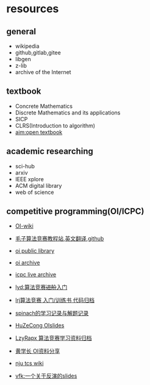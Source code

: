 # resources

## general

- wikipedia
- github,gitlab,gitee
- libgen
- z-lib
- archive of the Internet


## textbook

- Concrete Mathematics
- Discrete Mathematics and its applications
- SICP
- CLRS(Introduction to algorithm)
- [aim:open textbook](https://aimath.org/textbooks/)


## academic researching

- sci-hub
- arxiv
- IEEE xplore
- ACM digital library
- web of science


## competitive programming(OI/ICPC)

- [OI-wiki](https://oi-wiki.org/)
- [毛子算法竞赛教程站](e-maxx.ru),[英文翻译](https://cp-algorithms.com/),[github](https://github.com/e-maxx-eng/e-maxx-eng)
- [oi public library](https://github.com/enkerewpo/OI-Public-Library)

- [oi archive](https://github.com/oi-archive/source)
- [icpc live archive](https://icpcarchive.ecs.baylor.edu/)

- [lyd:算法竞赛~~进阶~~入门](https://github.com/lydrainbowcat/tedukuri)
- [lrj算法竞赛 入门/训练书 代码归档](https://github.com/klb3713/aoapc-book)

- [spinach的学习记录与解题记录](https://github.com/hehelego/WhyNotMarkdown/)
- [HuZeCong OIslides](https://github.com/huzecong/oi-slides)
- [LzyRapx 算法竞赛学习资料归档](https://github.com/LzyRapx/Competitive-Programming-Docs)
- [黄学长 OI资料分享](https://github.com/hzwer/shareOI)
- [nju tcs wiki](http://tcs.nju.edu.cn/wiki/index.php/Main_Page)
- [vfk:一个关于反演的slides](http://vfleaking.blog.uoj.ac/slide/87/)

